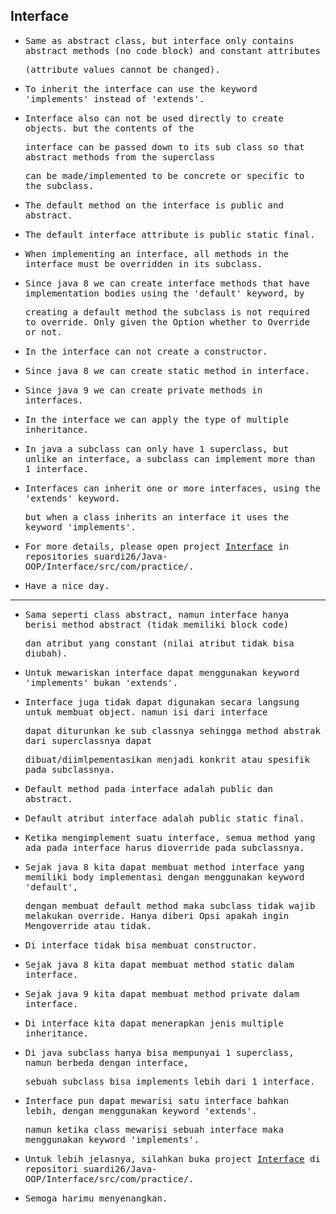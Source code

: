 ## Interface

- <samp>Same as abstract class, but interface only contains abstract methods (no code block) and constant attributes</samp> 
  
  <samp>(attribute values cannot be changed).</samp>
  
- <samp>To inherit the interface can use the keyword 'implements' instead of 'extends'. </samp>

- <samp>Interface also can not be used directly to create objects. but the contents of the</samp> 
  
  <samp>interface can be passed down to its sub class so that abstract methods from the superclass</samp> 
  
  <samp>can be made/implemented to be concrete or specific to the subclass.</samp>
  
- <samp>The default method on the interface is public and abstract.</samp>

- <samp>The default interface attribute is public static final.</samp>

- <samp>When implementing an interface, all methods in the interface must be overridden in its subclass.</samp>

- <samp>Since java 8 we can create interface methods that have implementation bodies using the 'default' keyword, by</samp> 
 
  <samp>creating a default method the subclass is not required to override. Only given the Option whether to Override or not.</samp>
  
- <samp>In the interface can not create a constructor.</samp>

- <samp>Since java 8 we can create static method in interface.</samp>

- <samp>Since java 9 we can create private methods in interfaces.</samp>

- <samp>In the interface we can apply the type of multiple inheritance.</samp>

- <samp>In java a subclass can only have 1 superclass, but unlike an interface, a subclass can implement more than 1 interface.</samp>

- <samp>Interfaces can inherit one or more interfaces, using the 'extends' keyword.</samp> 

  <samp>but when a class inherits an interface it uses the keyword 'implements'.</samp>
  
- <samp>For more details, please open project [Interface](https://github.com/suardi26/Java-OOP/tree/main/Interface/src/com/practice) in repositories suardi26/Java-OOP/Interface/src/com/practice/.</samp>

- <samp>Have a nice day.</samp>

---

- <samp>Sama seperti class abstract, namun interface hanya berisi method abstract (tidak memiliki block code)</samp> 

  <samp>dan atribut yang constant (nilai atribut tidak bisa diubah).</samp>
  
- <samp>Untuk mewariskan interface dapat menggunakan keyword 'implements' bukan 'extends'.</samp>

- <samp>Interface juga tidak dapat digunakan secara langsung untuk membuat object. namun isi dari interface </samp>
  
  <samp>dapat diturunkan ke sub classnya sehingga method abstrak dari superclassnya dapat </samp>
  
  <samp>dibuat/diimlpementasikan menjadi konkrit atau spesifik pada subclassnya.</samp>
  
- <samp>Default method pada interface adalah public dan abstract.</samp>

- <samp>Default atribut interface adalah public static final.</samp>

- <samp>Ketika mengimplement suatu interface, semua method yang ada pada interface harus dioverride pada subclassnya.</samp>

- <samp>Sejak java 8 kita dapat membuat method interface yang memiliki body implementasi dengan menggunakan keyword 'default',</samp> 
  
  <samp>dengan membuat default method maka subclass tidak wajib melakukan override. Hanya diberi Opsi apakah ingin Mengoverride atau tidak.</samp>
  
- <samp>Di interface tidak bisa membuat constructor.<samp>

- <samp>Sejak java 8 kita dapat membuat method static dalam interface.<samp>

- <samp>Sejak java 9 kita dapat membuat method private dalam interface.<samp>

- <samp>Di interface kita dapat menerapkan jenis multiple inheritance.<samp>
  
- <samp>Di java subclass hanya bisa mempunyai 1 superclass, namun berbeda dengan interface,</samp> 
  
  <samp>sebuah subclass bisa implements lebih dari 1 interface.</samp>
  
- <samp>Interface pun dapat mewarisi satu interface bahkan lebih, dengan menggunakan keyword 'extends'.</samp> 
  
  <samp>namun ketika class mewarisi sebuah interface maka menggunakan keyword 'implements'.</samp>
  
- <samp>Untuk lebih jelasnya, silahkan buka project [Interface](https://github.com/suardi26/Java-OOP/tree/main/Interface/src/com/practice) di repositori suardi26/Java-OOP/Interface/src/com/practice/.</samp>

- <samp>Semoga harimu menyenangkan.</samp>
